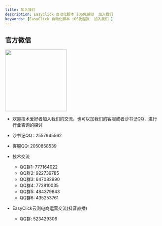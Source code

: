 ```yaml
---
title: 加入我们
description: EasyClick 自动化脚本 iOS免越狱  加入我们 
keywords: [EasyClick 自动化脚本 iOS免越狱  加入我们 ]
---
```


## 官方微信
<img src="/img/wx2.png" width="200px"/>

- 欢迎技术爱好者加入我们的交流，也可以加我们的客服或者沙书记QQ，进行行业咨询的探讨

* 沙书记QQ : 2557945562
* 客服QQ: 2050858539
* 技术交流 
    * QQ群1:  777164022
    * QQ群2:  922739785
    * QQ群3:  647082990
    * QQ群4:  772810035
    * QQ群5: 484379843
    * QQ群6:  435253761

* EasyClick云测电商运营交流(抖音直播)
  * QQ群: 523429306
